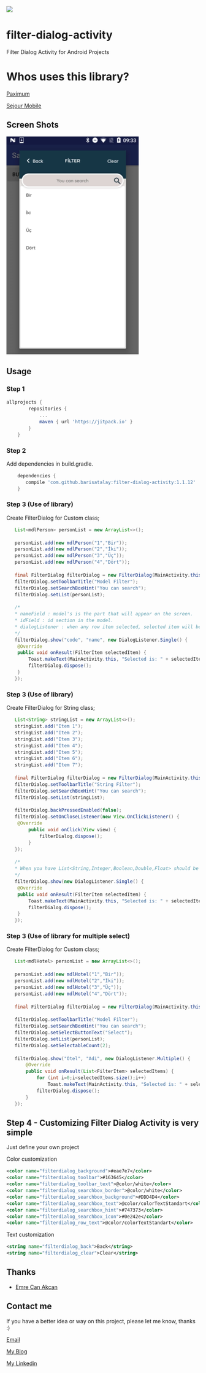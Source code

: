 [![](https://jitpack.io/v/barisatalay/filter-dialog-activity.svg)](https://jitpack.io/#barisatalay/filter-dialog-activity)

# filter-dialog-activity
Filter Dialog Activity for Android Projects

# Whos uses this library?
[Paximum](https://play.google.com/store/apps/details?id=com.santsg.paximum)

[Sejour Mobile](https://play.google.com/store/apps/details?id=com.santsg.sejourmobile)


## Screen Shots

![alt tag](screen/Capture.PNG)

## Usage

### Step 1
```groovy
allprojects {
		repositories {
			...
			maven { url 'https://jitpack.io' }
		}
	}
```

### Step 2

Add dependencies in build.gradle.
```groovy
    dependencies {
       compile 'com.github.barisatalay:filter-dialog-activity:1.1.12'
    }
```

### Step 3 (Use of library)
Create FilterDialog for Custom class;
```java
   List<mdlPerson> personList = new ArrayList<>();

   personList.add(new mdlPerson("1","Bir"));
   personList.add(new mdlPerson("2","İki"));
   personList.add(new mdlPerson("3","Üç"));
   personList.add(new mdlPerson("4","Dört"));
   
   final FilterDialog filterDialog = new FilterDialog(MainActivity.this);
   filterDialog.setToolbarTitle("Model Filter");
   filterDialog.setSearchBoxHint("You can search");
   filterDialog.setList(personList);
   
   /*
   * nameField : model's is the part that will appear on the screen.
   * idField : id section in the model.
   * dialogListener : when any row item selected, selected item will be return from interface
   */
   filterDialog.show("code", "name", new DialogListener.Single() {
   	@Override
   	public void onResult(FilterItem selectedItem) {
   		Toast.makeText(MainActivity.this, "Selected is: " + selectedItem.getName(), Toast.LENGTH_SHORT).show();
		filterDialog.dispose();
   	}
   });
``` 

### Step 3 (Use of library)
Create FilterDialog for String class;
```java
   List<String> stringList = new ArrayList<>();
   stringList.add("Item 1");
   stringList.add("Item 2");
   stringList.add("Item 3");
   stringList.add("Item 4");
   stringList.add("Item 5");
   stringList.add("Item 6");
   stringList.add("Item 7");
   
   final FilterDialog filterDialog = new FilterDialog(MainActivity.this);
   filterDialog.setToolbarTitle("String Filter");
   filterDialog.setSearchBoxHint("You can search");
   filterDialog.setList(stringList);
   
   filterDialog.backPressedEnabled(false);
   filterDialog.setOnCloseListener(new View.OnClickListener() {
   	@Override
        public void onClick(View view) {
        	filterDialog.dispose();
        }
   });
   
   /*
   * When you have List<String,Integer,Boolean,Double,Float> should be use this method
   */
   filterDialog.show(new DialogListener.Single() {
   	@Override
   	public void onResult(FilterItem selectedItem) {
   		Toast.makeText(MainActivity.this, "Selected is: " + selectedItem.getName(), Toast.LENGTH_SHORT).show();
		filterDialog.dispose();
   	}
   });
```

### Step 3 (Use of library for multiple select)
Create FilterDialog for Custom class;
```java
   List<mdlHotel> personList = new ArrayList<>();

   personList.add(new mdlHotel("1","Bir"));
   personList.add(new mdlHotel("2","İki"));
   personList.add(new mdlHotel("3","Üç"));
   personList.add(new mdlHotel("4","Dört"));

   final FilterDialog filterDialog = new FilterDialog(MainActivity.this);

   filterDialog.setToolbarTitle("Model Filter");
   filterDialog.setSearchBoxHint("You can search");
   filterDialog.setSelectButtonText("Select");
   filterDialog.setList(personList);
   filterDialog.setSelectableCount(2);

   filterDialog.show("Otel", "Adi", new DialogListener.Multiple() {
       @Override
       public void onResult(List<FilterItem> selectedItems) {
           for (int i=0;i<selectedItems.size();i++)
               Toast.makeText(MainActivity.this, "Selected is: " + selectedItems.get(i).getName(), Toast.LENGTH_SHORT).show();
           filterDialog.dispose();
       }
   });
```

## Step 4 - Customizing Filter Dialog Activity is very simple
Just define your own project

Color customization
```xml
<color name="filterdialog_background">#eae7e7</color>
<color name="filterdialog_toolbar">#163645</color>
<color name="filterdialog_toolbar_text">@color/white</color>
<color name="filterdialog_searchbox_border">@color/white</color>
<color name="filterdialog_searchbox_background">#DDD4D4</color>
<color name="filterdialog_searchbox_text">@color/colorTextStandart</color>
<color name="filterdialog_searchbox_hint">#747373</color>
<color name="filterdialog_searchbox_icon">#0e242e</color>
<color name="filterdialog_row_text">@color/colorTextStandart</color>
```

Text customization
```xml
<string name="filterdialog_back">Back</string>
<string name="filterdialog_clear">Clear</string>
```

## Thanks
- [Emre Can Akcan](https://github.com/emreakcan)


## Contact me
 If you have a better idea or way on this project, please let me know, thanks :)

[Email](mailto:b.atalay07@hotmail.com)

[My Blog](http://brsatalay.blogspot.com.tr)

[My Linkedin](http://linkedin.com/in/barisatalay07/)

